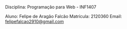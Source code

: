 Disciplina: Programação para Web - INF1407

Aluno: Felipe de Aragão Falcão
Matrícula: 2120360
Email: felipefalcao2910@gmail.com
